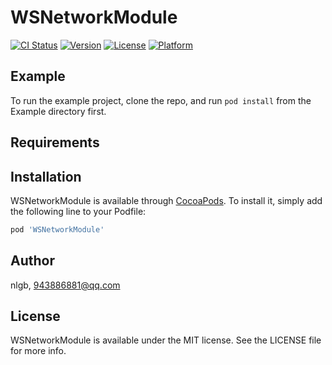 # WSNetworkModule

[![CI Status](http://img.shields.io/travis/nlgb/WSNetworkModule.svg?style=flat)](https://travis-ci.org/nlgb/WSNetworkModule)
[![Version](https://img.shields.io/cocoapods/v/WSNetworkModule.svg?style=flat)](http://cocoapods.org/pods/WSNetworkModule)
[![License](https://img.shields.io/cocoapods/l/WSNetworkModule.svg?style=flat)](http://cocoapods.org/pods/WSNetworkModule)
[![Platform](https://img.shields.io/cocoapods/p/WSNetworkModule.svg?style=flat)](http://cocoapods.org/pods/WSNetworkModule)

## Example

To run the example project, clone the repo, and run `pod install` from the Example directory first.

## Requirements

## Installation

WSNetworkModule is available through [CocoaPods](http://cocoapods.org). To install
it, simply add the following line to your Podfile:

```ruby
pod 'WSNetworkModule'
```

## Author

nlgb, 943886881@qq.com

## License

WSNetworkModule is available under the MIT license. See the LICENSE file for more info.
